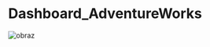 # Dashboard_AdventureWorks

![obraz](https://user-images.githubusercontent.com/102869680/182708698-25a8aaff-837f-4b31-a9a7-82e9e000d625.png)
